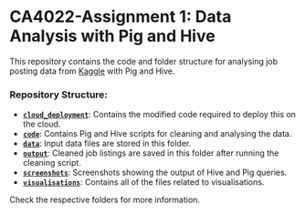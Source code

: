 # CA4022-Assignment 1: Data Analysis with Pig and Hive

This repository contains the code and folder structure for analysing job posting data from [Kaggle](https://www.kaggle.com/datasets/shivamb/real-or-fake-fake-jobposting-prediction) with Pig and Hive.

### Repository Structure:

- [**`cloud_deployment`**](./cloud_deployment): Contains the modified code required to deploy this on the cloud.
- [**`code`**](./code): Contains Pig and Hive scripts for cleaning and analysing the data.
- [**`data`**](./data): Input data files are stored in this folder.
- [**`output`**](./output): Cleaned job listings are saved in this folder after running the cleaning script.
- [**`screenshots`**](./screenshots): Screenshots showing the output of Hive and Pig queries.
- [**`visualisations`**](./visualisations): Contains all of the files related to visualisations.

Check the respective folders for more information.
